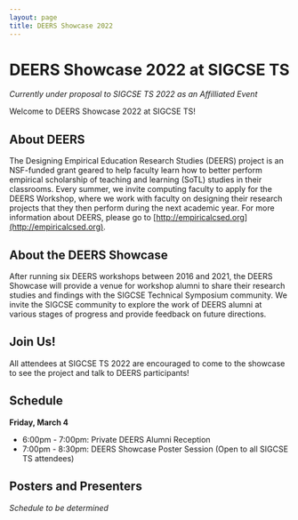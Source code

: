 ```yaml
---
layout: page
title: DEERS Showcase 2022
---
```


# DEERS Showcase 2022 at SIGCSE TS 

_Currently under proposal to SIGCSE TS 2022 as an Affilliated Event_

Welcome to DEERS Showcase 2022 at SIGCSE TS!

## About DEERS
The Designing Empirical Education Research Studies (DEERS) project is an NSF-funded grant geared to help faculty learn how to better perform empirical scholarship of teaching and learning (SoTL) studies in their classrooms. Every summer, we invite computing faculty to apply for the DEERS Workshop, where we work with faculty on designing their research projects that they then perform during the next academic year. For more information about DEERS, please go to [http://empiricalcsed.org](http://empiricalcsed.org).

## About the DEERS Showcase
After running six DEERS workshops between 2016 and 2021, the DEERS Showcase will provide a venue for workshop alumni to share their research studies and findings with the SIGCSE Technical Symposium community. We invite the SIGCSE community to explore the work of DEERS alumni at various stages of progress and provide feedback on future directions. 

## Join Us!
All attendees at SIGCSE TS 2022 are encouraged to come to the showcase to see the project and talk to DEERS participants!

## Schedule

__Friday, March 4__

* 6:00pm - 7:00pm: Private DEERS Alumni Reception
* 7:00pm - 8:30pm: DEERS Showcase Poster Session (Open to all SIGCSE TS attendees)

## Posters and Presenters

_Schedule to be determined_
